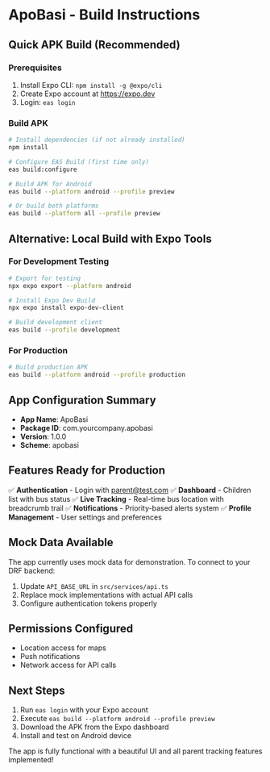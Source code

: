 # ApoBasi - Build Instructions

## Quick APK Build (Recommended)

### Prerequisites
1. Install Expo CLI: `npm install -g @expo/cli`
2. Create Expo account at https://expo.dev
3. Login: `eas login`

### Build APK
```bash
# Install dependencies (if not already installed)
npm install

# Configure EAS Build (first time only)
eas build:configure

# Build APK for Android
eas build --platform android --profile preview

# Or build both platforms
eas build --platform all --profile preview
```

## Alternative: Local Build with Expo Tools

### For Development Testing
```bash
# Export for testing
npx expo export --platform android

# Install Expo Dev Build
npx expo install expo-dev-client

# Build development client
eas build --profile development
```

### For Production
```bash
# Build production APK
eas build --platform android --profile production
```

## App Configuration Summary

- **App Name**: ApoBasi
- **Package ID**: com.yourcompany.apobasi
- **Version**: 1.0.0
- **Scheme**: apobasi

## Features Ready for Production

✅ **Authentication** - Login with parent@test.com
✅ **Dashboard** - Children list with bus status
✅ **Live Tracking** - Real-time bus location with breadcrumb trail
✅ **Notifications** - Priority-based alerts system
✅ **Profile Management** - User settings and preferences

## Mock Data Available
The app currently uses mock data for demonstration. To connect to your DRF backend:

1. Update `API_BASE_URL` in `src/services/api.ts`
2. Replace mock implementations with actual API calls
3. Configure authentication tokens properly

## Permissions Configured
- Location access for maps
- Push notifications
- Network access for API calls

## Next Steps
1. Run `eas login` with your Expo account
2. Execute `eas build --platform android --profile preview`
3. Download the APK from the Expo dashboard
4. Install and test on Android device

The app is fully functional with a beautiful UI and all parent tracking features implemented!